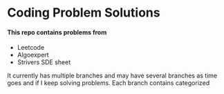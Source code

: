 # Coding Problem Solutions
#### This repo contains problems from
 * Leetcode
 * Algoexpert
 * Strivers SDE sheet

It currently has multiple branches and may have several branches as time goes and if I keep solving problems. Each branch contains categorized
